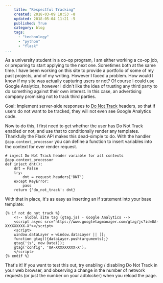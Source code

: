 ```yaml
---
    title: "Respectful Tracking"
    created: 2018-03-09 18:53 -8
    updated: 2018-05-04 11:21 -5
    published: True
    category: blog
    tags:
      - "technology"
      - "python"
      - "flask"
...
```


As a university student in a co-op program, I am either working a co-op job, or
preparing to start applying to the next one. Sometimes both at the same time. I
have been working on this site to provide a portfolio of some of my past
projects, and of my writing. However I faced a problem. How would I know if my
site was actually capturing users or not? Of course I could use Google
Analytics, however I didn't like the idea of trusting any third party to do
something against their own interest. In this case, an advertising company
promising not to track third parties.

Goal: Implement server-side responses to [Do Not
Track](https://en.wikipedia.org/wiki/Do_Not_Track) headers, so that if users do
not want to be tracked, they will not even see Google Analytics code.

Now to do this, I first need to get whether the user has Do Not Track enabled
or not, and use that to conditionally render any templates. Thankfully the
Flask API makes this dead-simple to do. With the handler
`@app.context_processor` you can define a function to insert variables into the
context for ever render request.

```python3
# inject Do Not Track header variable for all contexts
@app.context_processor
def inject_dnt():
    dnt = False
    try:
        dnt = request.headers['DNT']
    except KeyError:
        pass
    return {'do_not_track': dnt}
```

With that in place, it's as easy as inserting an if statement into your base
template:

```jinja2
{% if not do_not_track %}
    <!-- Global site tag (gtag.js) - Google Analytics -->
    <script async src="https://www.googletagmanager.com/gtag/js?id=UA-XXXXXXXXX-X"></script>
    <script>
    window.dataLayer = window.dataLayer || [];
    function gtag(){dataLayer.push(arguments);}
    gtag('js', new Date());
    gtag('config', 'UA-XXXXXXXXX-X');
    </script>
{% endif %}
```

That's it! If you want to test this out, try enabling / disabling Do Not Track
in your web browser, and observing a change in the number of network requests
(or just the number on your adblocker) when you reload the page.

